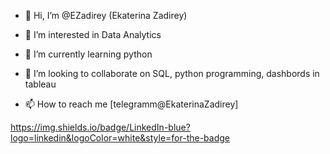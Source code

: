 - 👋 Hi, I’m @EZadirey (Ekaterina Zadirey)
- 👀 I’m interested in Data Analytics
- 🌱 I’m currently learning python

- 💞️ I’m looking to collaborate on SQL, python programming, dashbords in tableau
- 📫 How to reach me [telegramm@EkaterinaZadirey]
<!---
EZadirey/EZadirey is a ✨ special ✨ repository because its `README.md` (this file) appears on your GitHub profile.
You can click the Preview link to take a look at your changes.
--->
https://img.shields.io/badge/LinkedIn-blue?logo=linkedin&logoColor=white&style=for-the-badge

